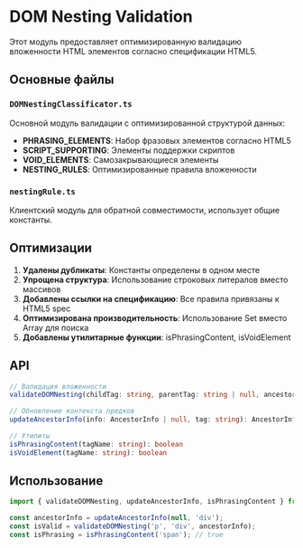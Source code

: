 # DOM Nesting Validation

Этот модуль предоставляет оптимизированную валидацию вложенности HTML элементов согласно спецификации HTML5.

## Основные файлы

### `DOMNestingClassificator.ts`
Основной модуль валидации с оптимизированной структурой данных:
- **PHRASING_ELEMENTS**: Набор фразовых элементов согласно HTML5
- **SCRIPT_SUPPORTING**: Элементы поддержки скриптов
- **VOID_ELEMENTS**: Самозакрывающиеся элементы
- **NESTING_RULES**: Оптимизированные правила вложенности

### `nestingRule.ts` 
Клиентский модуль для обратной совместимости, использует общие константы.

## Оптимизации

1. **Удалены дубликаты**: Константы определены в одном месте
2. **Упрощена структура**: Использование строковых литералов вместо массивов 
3. **Добавлены ссылки на спецификацию**: Все правила привязаны к HTML5 spec
4. **Оптимизирована производительность**: Использование Set вместо Array для поиска
5. **Добавлены утилитарные функции**: isPhrasingContent, isVoidElement

## API

```typescript
// Валидация вложенности
validateDOMNesting(childTag: string, parentTag: string | null, ancestorInfo: AncestorInfo): boolean

// Обновление контекста предков  
updateAncestorInfo(info: AncestorInfo | null, tag: string): AncestorInfo

// Утилиты
isPhrasingContent(tagName: string): boolean
isVoidElement(tagName: string): boolean
```

## Использование

```typescript
import { validateDOMNesting, updateAncestorInfo, isPhrasingContent } from './DOMNestingClassificator';

const ancestorInfo = updateAncestorInfo(null, 'div');
const isValid = validateDOMNesting('p', 'div', ancestorInfo);
const isPhrasing = isPhrasingContent('span'); // true
```
